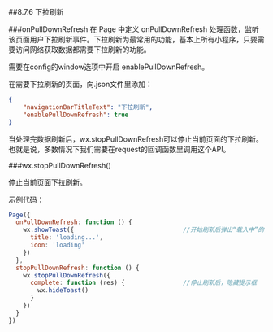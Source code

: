 ##8.7.6 下拉刷新

###onPullDownRefresh
在 Page 中定义 onPullDownRefresh 处理函数，监听该页面用户下拉刷新事件。下拉刷新为最常用的功能，基本上所有小程序，只要需要访问网络获取数据都需要下拉刷新的功能。

需要在config的window选项中开启 enablePullDownRefresh。

在需要下拉刷新的页面，向.json文件里添加：
```json
{
    "navigationBarTitleText": "下拉刷新",
    "enablePullDownRefresh": true
}
```
当处理完数据刷新后，wx.stopPullDownRefresh可以停止当前页面的下拉刷新。也就是说，多数情况下我们需要在request的回调函数里调用这个API。

###wx.stopPullDownRefresh()

停止当前页面下拉刷新。

示例代码：

```js
Page({
  onPullDownRefresh: function () {
    wx.showToast({                              //开始刷新后弹出“载入中”的消息提示框
      title: 'loading...',
      icon: 'loading'
    })
  },
  stopPullDownRefresh: function () {
    wx.stopPullDownRefresh({
      complete: function (res) {                //停止刷新后，隐藏提示框
        wx.hideToast()
      }
    })
  }
})

```